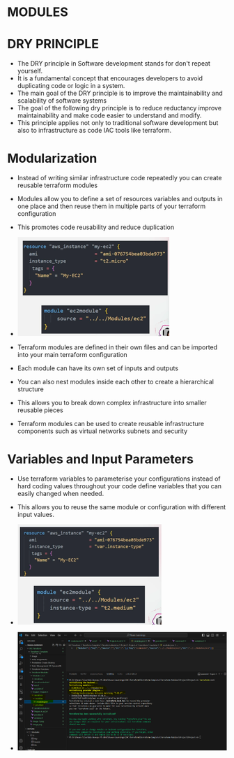 # MODULES

DRY PRINCIPLE
==
- The DRY principle in Software development stands for don't repeat yourself.
- It is a fundamental concept that encourages developers to avoid duplicating code or logic in a system.
- The main goal of the DRY principle is to improve the maintainability and scalability of software systems
- The goal of the following dry principle is to reduce reductancy improve maintainability and make code easier to understand and modify.
- This principle applies not only to traditional software development but also to infrastructure as code IAC tools like terraform.

Modularization
==
- Instead of writing similar infrastructure code repeatedly you can create reusable terraform modules
- Modules allow you to define a set of resources variables and outputs in one place and then reuse them in multiple parts of your terraform configuration
- This promotes code reusability and reduce duplication

- ![alt text](image.png)

- Terraform modules are defined in their own files and can be imported into your main terraform configuration
- Each module can have its own set of inputs and outputs
- You can also nest modules inside each other to create a hierarchical structure
- This allows you to break down complex infrastructure into smaller reusable pieces
- Terraform modules can be used to create reusable infrastructure components such as virtual networks subnets and security


Variables and Input Parameters
==
- Use terraform variables to parameterise your configurations instead of hard coding values throughout your code define variables that you can easily changed when needed.
- This allows you to reuse the same module or configuration with different input values.

- ![alt text](image-1.png)



- ![alt text](image-2.png)
